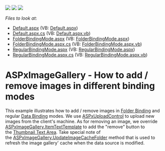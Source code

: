 <!-- default badges list -->
![](https://img.shields.io/endpoint?url=https://codecentral.devexpress.com/api/v1/VersionRange/128554763/14.1.8%2B)
[![](https://img.shields.io/badge/Open_in_DevExpress_Support_Center-FF7200?style=flat-square&logo=DevExpress&logoColor=white)](https://supportcenter.devexpress.com/ticket/details/T191185)
[![](https://img.shields.io/badge/📖_How_to_use_DevExpress_Examples-e9f6fc?style=flat-square)](https://docs.devexpress.com/GeneralInformation/403183)
<!-- default badges end -->
<!-- default file list -->
*Files to look at*:

* [Default.aspx](./CS/Default.aspx) (VB: [Default.aspx](./VB/Default.aspx))
* [Default.aspx.cs](./CS/Default.aspx.cs) (VB: [Default.aspx.vb](./VB/Default.aspx.vb))
* [FolderBindingMode.aspx](./CS/FolderBindingMode.aspx) (VB: [FolderBindingMode.aspx](./VB/FolderBindingMode.aspx))
* [FolderBindingMode.aspx.cs](./CS/FolderBindingMode.aspx.cs) (VB: [FolderBindingMode.aspx.vb](./VB/FolderBindingMode.aspx.vb))
* [RegularBindingMode.aspx](./CS/RegularBindingMode.aspx) (VB: [RegularBindingMode.aspx](./VB/RegularBindingMode.aspx))
* [RegularBindingMode.aspx.cs](./CS/RegularBindingMode.aspx.cs) (VB: [RegularBindingMode.aspx.vb](./VB/RegularBindingMode.aspx.vb))
<!-- default file list end -->
# ASPxImageGallery - How to add / remove images in different binding modes


<p>This example illustrates how to add / remove images in <a href="http://demos.devexpress.com/ASPxImageAndDataNavigationDemos/ImageGallery/FolderBinding.aspx">Folder Binding</a> and regular <a href="http://demos.devexpress.com/ASPxImageAndDataNavigationDemos/ImageGallery/DataBinding.aspx">Data Binding</a> modes. We use <a href="https://documentation.devexpress.com/#AspNet/clsDevExpressWebASPxUploadControltopic">ASPxUploadControl</a> to upload new images from the client's machine. As for removing an image, we override <a href="https://documentation.devexpress.com/#AspNet/DevExpressWebASPxImageGallery_ItemTextTemplatetopic">ASPxImageGallery.ItemTextTemplate</a> to add the "remove" button to the <a href="https://docs.devexpress.com/AspNet/15192/components/data-and-image-navigation/image-gallery/visual-elements#thumbnail-text-area">Thumbnail Text Area</a>. Take special note of the <a href="https://documentation.devexpress.com/#AspNet/DevExpressWebASPxImageGallery_UpdateImageCacheFoldertopic">ASPxImageGallery.UpdateImageCacheFolder</a> method that is used to refresh the image gallery' cache when the data source is modified.</p>

<br/>


